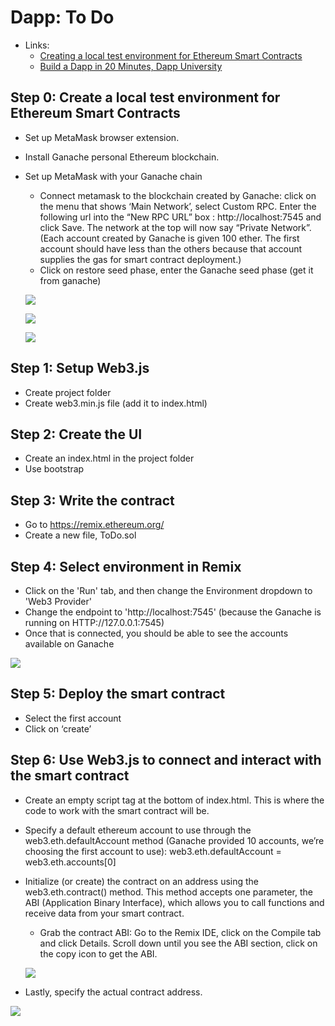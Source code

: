 # Dapp: To Do 

- Links: 
	- [Creating a local test environment for Ethereum Smart Contracts](https://medium.com/@adamh90/creating-a-local-test-environment-for-ethereum-smart-contracts-1f638efca020)
	- [Build a Dapp in 20 Minutes, Dapp University](https://www.youtube.com/watch?v=KkZ6iYnSDRw)

## Step 0: Create a local test environment for Ethereum Smart Contracts 
- Set up MetaMask browser extension.
- Install Ganache personal Ethereum blockchain. 
- Set up MetaMask with your Ganache chain
	- Connect metamask to the blockchain created by Ganache: click on the menu that shows ‘Main Network’, select Custom RPC. Enter the following url into the “New RPC URL” box : http://localhost:7545 and click Save. The network at the top will now say “Private Network”. (Each account created by Ganache is given 100 ether. The first account should have less than the others because that account supplies the gas for smart contract deployment.)
	- Click on restore seed phase, enter the Ganache seed phase (get it from ganache) 

	![](images/step0/seed-phase.png)

	![](images/step0/ganache-mnemonic.png)

	![](images/step0/wallet-seed.png)

## Step 1: Setup Web3.js
- Create project folder
- Create web3.min.js file (add it to index.html)

## Step 2: Create the UI 
- Create an index.html in the project folder 
- Use bootstrap 

## Step 3: Write the contract 
- Go to https://remix.ethereum.org/
- Create a new file, ToDo.sol

## Step 4: Select environment in Remix 
- Click on the 'Run' tab, and then change the Environment dropdown to 'Web3 Provider'
- Change the endpoint to 'http://localhost:7545' (because the Ganache is running on HTTP://127.0.0.1:7545) 
- Once that is connected, you should be able to see the accounts available on Ganache 

![](images/step4/web3-provider.png)

## Step 5: Deploy the smart contract
- Select the first account 
- Click on ‘create’ 

## Step 6: Use Web3.js to connect and interact with the smart contract
- Create an empty script tag at the bottom of index.html. This is where the code to work with the smart contract will be.
- Specify a default ethereum account to use through the web3.eth.defaultAccount method (Ganache provided 10 accounts, we’re choosing the first account to use): web3.eth.defaultAccount = web3.eth.accounts[0]
- Initialize (or create) the contract on an address using the web3.eth.contract() method. This method accepts one parameter, the ABI (Application Binary Interface), which allows you to call functions and receive data from your smart contract. 
	- Grab the contract ABI: Go to the Remix IDE, click on the Compile tab and click Details. Scroll down until you see the ABI section, click on the copy icon to get the ABI. 

	![](images/step6/ABI.png)
- Lastly, specify the actual contract address. 

![](images/step6/contract-address.png)
